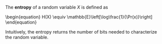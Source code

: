 The **entropy** of a random variable $X$ is defined as

\begin{equation}
H(X) \equiv \mathbb{E}\left[\log\frac{1}{\Pr(x)}\right]
\end{equation}

Intuitively, the entropy returns the number of bits needed to characterize the random variable.